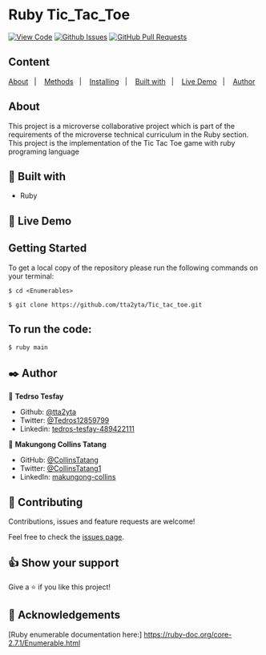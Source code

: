 # Ruby Tic_Tac_Toe
  
[![View Code](https://img.shields.io/badge/View%20-Code-green)](https://github.com/tta2yta/Tic_tac_toe/tree/feature_branch)
[![Github Issues](https://img.shields.io/badge/GitHub-Issues-orange)](https://github.com/tta2yta/Tic_tac_toe/issues)
[![GitHub Pull Requests](https://img.shields.io/badge/GitHub-Pull%20Requests-blue)](https://github.com/tta2yta/Tic_tac_toe/pull/)

## Content

<a text-align="center" href="#about">About</a>&nbsp;&nbsp;&nbsp;|&nbsp;&nbsp;&nbsp;
<a href="#method">Methods</a>&nbsp;&nbsp;&nbsp;|&nbsp;&nbsp;&nbsp;
<a href="#ins">Installing</a>&nbsp;&nbsp;&nbsp;|&nbsp;&nbsp;&nbsp;
<a href="#with">Built with</a>&nbsp;&nbsp;&nbsp;|&nbsp;&nbsp;&nbsp;
<a href="#ldl">Live Demo</a>&nbsp;&nbsp;&nbsp;|&nbsp;&nbsp;&nbsp;
<a href="#author">Author</a>

## About <a name = "about"></a>
This project is a microverse collaborative project which is part of the requirements of the microverse technical curriculum in the Ruby section.
This project is the implementation of the Tic Tac Toe game with ruby programing language


## 🔧 Built with<a name = "with"></a>

- Ruby


## 🔴 Live Demo <a name = "ldl"></a>

## Getting Started

To get a local copy of the repository please run the following commands on your terminal:

```
$ cd <Enumerables>
```

```
$ git clone https://github.com/tta2yta/Tic_tac_toe.git
```

## To run the code:

```
$ ruby main
```

## ✒️  Author <a name = "author"></a>

👤 **Tedrso Tesfay**

- Github: [@tta2yta](https://github.com/tta2yta)
- Twitter: [@Tedros12859799](https://twitter.com/Tedros12859799)
- Linkedin: [tedros-tesfay-489422111](https://www.linkedin.com/in/tedros-tesfay-489422111/)

👤 **Makungong Collins Tatang**

- GitHub: [@CollinsTatang](https://github.com/CollinsTatang)
- Twitter: [@CollinsTatang1](https://twitter.com/CollinsTatang1)
- LinkedIn: [makungong-collins](https://www.linkedin.com/in/makungong-collins-b43260190/)

## 🤝 Contributing

Contributions, issues and feature requests are welcome!

Feel free to check the [issues page](https://github.com/tta2yta/Tic_tac_toe/issues).


## 👍 Show your support

Give a ⭐️ if you like this project!

## :clap: Acknowledgements
[Ruby enumerable documentation here:] https://ruby-doc.org/core-2.7.1/Enumerable.html

</div>
